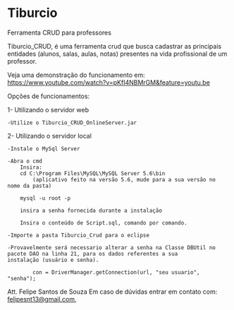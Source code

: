 # Tiburcio
Ferramenta CRUD para professores

Tiburcio_CRUD, é uma ferramenta crud que busca cadastrar as principais entidades (alunos, salas, aulas, notas) presentes na vida profissional de um professor.

Veja uma demonstração do funcionamento em:
	https://www.youtube.com/watch?v=pKfI4NBMrGM&feature=youtu.be
	
Opções de funcionamentos:

1- Utilizando o servidor web
	
	-Utilize o Tiburcio_CRUD_OnlineServer.jar
	
2- Utilizando o servidor local

	-Instale o MySql Server

	-Abra o cmd
		Insira:
		cd C:\Program Files\MySQL\MySQL Server 5.6\bin 
			(aplicativo feito na versão 5.6, mude para a sua versão no nome da pasta)

		mysql -u root -p

		insira a senha fornecida durante a instalação

		Insira o conteúdo de Script.sql, comando por comando.
		
	-Importe a pasta Tiburcio_Crud para o eclipse
		
	-Provavelmente será necessario alterar a senha na Classe DBUtil no pacote DAO na linha 21, para os dados referentes a sua 		instalação (usuário e senha).
			
			con = DriverManager.getConnection(url, "seu usuario", "senha");




Att. Felipe Santos de Souza
	Em caso de dúvidas entrar em contato com: felipesnt13@gmail.com,
